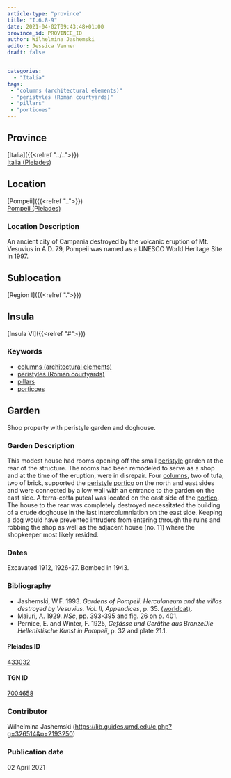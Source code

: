```yaml
---
article-type: "province"
title: "I.6.8-9"
date: 2021-04-02T09:43:48+01:00
province_id: PROVINCE_ID
author: Wilhelmina Jashemski
editor: Jessica Venner
draft: false


categories:
  - "Italia"
tags:
 - "columns (architectural elements)"
 - "peristyles (Roman courtyards)"
 - "pillars"
 - "porticoes"
---
```


## Province
[Italia]({{<relref "../..">}}) \
[Italia (Pleiades)](https://pleiades.stoa.org/places/1052)

## Location
[Pompeii]({{<relref "..">}}) \
[Pompeii (Pleiades)](https://pleiades.stoa.org/places/433032)


### Location Description
An ancient city of Campania destroyed by the volcanic eruption of Mt. Vesuvius in A.D. 79, Pompeii was named as a UNESCO World Heritage Site in 1997.

## Sublocation
[Region I]({{<relref ".">}})
## Insula
[Insula VI]({{<relref "#">}})

### Keywords
- [columns (architectural elements)](http://vocab.getty.edu/page/aat/300001571)
- [peristyles (Roman courtyards)](http://vocab.getty.edu/page/aat/300080971)
- [pillars](http://vocab.getty.edu/page/aat/300264605)
- [porticoes](http://vocab.getty.edu/page/aat/300004145)

## Garden
Shop property with peristyle garden and doghouse.

### Garden Description

This modest house had rooms opening off the small [peristyle](http://vocab.getty.edu/page/aat/300080971) garden at the rear of the structure. The rooms had been remodeled to serve as a shop and at the time of the eruption, were in disrepair. Four [columns](http://vocab.getty.edu/page/aat/300001571), two of tufa, two of brick, supported the [peristyle](http://vocab.getty.edu/page/aat/300080971) [portico](http://vocab.getty.edu/page/aat/300004145) on the north and east sides and were connected by a low wall with an entrance to the garden on the east side. A terra-cotta puteal was located on the east side of the [portico](http://vocab.getty.edu/page/aat/300004145). The house to the rear was completely destroyed necessitated the building of a crude doghouse in the last intercolumniation on the east side. Keeping a dog would have prevented intruders from entering through the ruins and robbing the shop as well as the adjacent house (no. 11) where the shopkeeper most likely resided.

<!--### Maps-->

<!--
OLD WAY (DO NOT USE)
![alt_text](../../images/image_name.ext)
*CAPTION*

NEW WAY ↓↓↓↓
{{< figure src="../../images/image_name.ext" alt="ALT_TEXT" title="CAPTION" >}}
-->


### Dates
Excavated 1912, 1926-27. Bombed in 1943.

### Bibliography

* Jashemski, W.F. 1993. *Gardens of Pompeii: Herculaneum and the villas destroyed by Vesuvius. Vol. II, Appendices*, p. 35. [(worldcat)](http://www.worldcat.org/oclc/921816405).    
* Maiuri, A. 1929. *NSc*, pp. 393-395 and fig. 26 on p. 401.  
* Pernice, E. and Winter, F. 1925, *Gefässe und Geräthe aus BronzeDie Hellenistische Kunst in Pompeii*, p. 32 and plate 21.1.    

<!--#### Periodo ID-->

<!-- [PERIODO_ID](https://pleiades.stoa.org/places/PLEIADES_ID) -->

#### Pleiades ID

[433032](https://pleiades.stoa.org/places/433032)

#### TGN ID

[7004658](http://vocab.getty.edu/page/tgn/7004658)

### Contributor

Wilhelmina Jashemski (https://lib.guides.umd.edu/c.php?g=326514&p=2193250)

### Publication date

02 April 2021

<!--### Related articles-->

<!-- Links to other related articles. Leave blank for now -->
